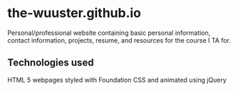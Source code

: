 # the-wuuster.github.io
Personal/professional website containing basic personal information, contact information, projects, resume, and resources for the course I TA for.

## Technologies used
HTML 5 webpages styled with Foundation CSS and animated using jQuery
